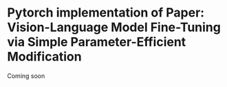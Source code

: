 # Pytorch implementation of Paper: Vision-Language Model Fine-Tuning via Simple Parameter-Efficient Modification

Coming soon
